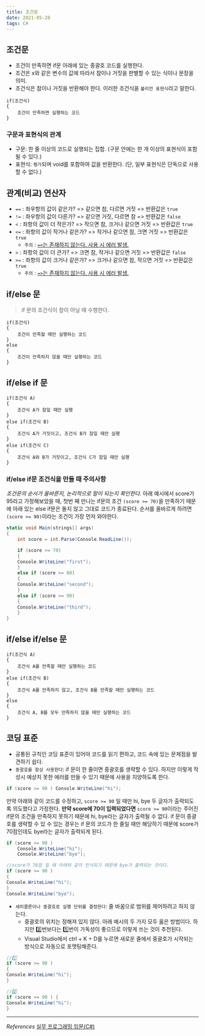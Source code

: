 ```yaml
---
title: 조건문
date: 2021-05-28
tags: C#
---
```


## 조건문

- 조건이 만족하면 if문 아래에 있는 중괄호 코드를 실행한다.
- 조건은 x와 같은 변수의 값에 따라서 참이나 거짓을 판별할 수 있는 식이나 문장을 의미.
- 조건식은 참이나 거짓을 반환해야 한다. 이러한 조건식을 `불리언 표현식`라고 말한다.

```
if(조건식)
{
	조건이 만족하면 실행하는 코드
}
```

### 구문과 표현식의 관계

- 구문: 한 줄 이상의 코드로 실행되는 집합. (구문 안에는 한 개 이상의 표현식이 포함될 수 있다.)
- 표현식: `평가`되며 void를 포함하여 값을 반환한다. (단, 일부 표현식은 단독으로 사용할 수 없다.)

## 관계(비교) 연산자

- `==` : 좌우항의 값이 같은가? => 같으면 참, 다르면 거짓 => 반환값은 `true`
- `!=` : 좌우항의 값이 다른가? => 같으면 거짓, 다르면 참 => 반환값은 `false`
- `<` : 좌항의 값이 더 작은가? => 작으면 참, 크거나 같으면 거짓 => 반환값은 `true`
- `<=` : 좌항의 값이 작거나 같은가? => 작거나 같으면 참, 크면 거짓 => 반환값은 `true`
  - `주의` : <u>`=<`는 존재하지 않는다. 사용 시 에러 발생.</u>
- `>` : 좌항의 값이 더 큰가? => 크면 참, 작거나 같으면 거짓 => 반환값은 `false`
- `>=` : 좌항의 값이 크거나 같은가? => 크거나 같으면 참, 작으면 거짓 => 반환값은 `true`
  - `주의` : <u>`=>`는 존재하지 않는다. 사용 시 에러 발생.</u>

## if/else 문

> if 문의 조건식이 참이 아닐 때 수행한다.

```
if(조건식)
{
	조건이 만족할 때만 실행하는 코드
}
else
{
	조건이 만족하지 않을 때만 실행하는 코드
}
```

## if/else if 문

```
if(조건식 A)
{
	조건식 A가 참일 때만 실행
}
else if(조건식 B)
{
	조건식 A가 거짓이고, 조건식 B가 참일 때만 실행
}
else if(조건식 C)
{
	조건식 A와 B가 거짓이고, 조건식 C가 참일 때만 실행
}
```

### if/else if문 조건식을 만들 때 주의사항

_조건문의 순서가 올바른지, 논리적으로 말이 되는지 확인한다._ 아래 예시에서 score가 95라고 가정해보았을 때, 첫번 째 만나는 if문의 조건 `(score >= 70)`을 만족하기 때문에 아래 있는 else if문은 돌지 않고 그대로 코드가 종료된다. 순서를 올바르게 하려면 `(score >= 90)`이라는 조건이 가장 먼저 와야한다.

```c#
static void Main(strings[] args)
{
	int score = int.Parse(Console.ReadLine());

	if (score >= 70)
	{
	Console.WriteLine("first");
	}
	else if (score >= 80)
	{
	Console.WriteLine("second");
	}
	else if (score >= 90)
	{
	Console.WriteLine("third");
	}
}
```

## if/else if/else 문

```
if(조건식 A)
{
	조건식 A를 만족할 때만 실행하는 코드
}
else if(조건식 B)
{
	조건식 A를 만족하지 않고, 조건식 B를 만족할 때만 실행하는 코드
}
else
{
	조건식 A, B를 모두 만족하지 않을 때만 실행하는 코드
}
```

## 코딩 표준

- 공통된 규칙인 코딩 표준이 있어야 코드를 읽기 편하고, 코드 속에 있는 문제점을 발견하기 쉽다.
- `중괄호를 항상 사용한다`: if 문이 한 줄이면 중괄호를 생략할 수 있다. 하지만 이렇게 작성시 예상치 못한 에러를 만들 수 있기 때문에 사용을 지양하도록 한다.

```c#
if (score >= 90 ) Console.WriteLine("hi");
```

만약 아래와 같이 코드를 수정하고, `score >= 90` 일 때만 hi, bye 두 글자가 출력되도록 의도했다고 가정한다. **만약 score에 70이 입력되었다면** `score >= 90`이라는 주어진 if문의 조건을 만족하지 못하기 때문에 hi, bye라는 글자가 출력될 수 없다. if 문이 중괄호를 생략할 수 있 수 있는 경우는 if 문의 코드가 한 줄일 때만 해당하기 때문에 score가 70점인데도 bye라는 글자가 출력되게 된다.

```c#
if (score >= 90 )
	Console.WriteLine("hi");
	Console.WriteLine("bye");

//score가 70점 일 때 아래와 같이 인식되기 때문에 bye가 출력되는 것이다.
if (score >= 90 )
{
Console.WriteLine("hi");
}
Console.WriteLine("bye");
```

- `세미콜론이나 중괄호로 실행 단위를 결정한다`: 줄 바꿈으로 범위를 제어하려고 하지 않는다.
  - 중괄호의 위치는 정해져 있지 않다. 아래 예시의 두 가지 모두 옳은 방법이다. 하지만 2️⃣번보다는 1️⃣번이 가독성이 좋으므로 이렇게 쓰는 것이 추천된다.
  - Visual Studio에서 ctrl + K + D를 누르면 새로운 줄에서 중괄호가 시작되는 방식으로 자동으로 포맷팅해준다.

```c#
//1️⃣
if (score >= 90 )
{
Console.WriteLine("hi");
}

//2️⃣
if (score >= 90 ) {
Console.WriteLine("hi");
}
```

---

_References_
[실무 프로그래밍 입문(C#)](https://www.udemy.com/share/101tfkAEYTcVxXTXQJ/)
